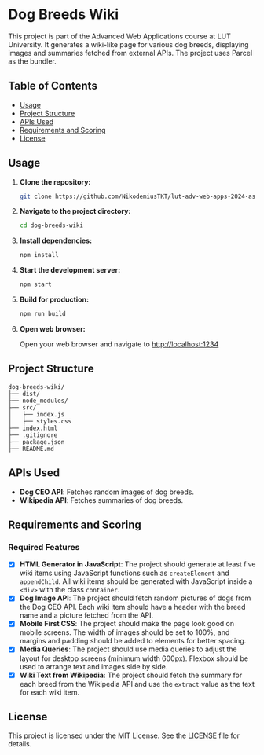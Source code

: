 # Dog Breeds Wiki

This project is part of the Advanced Web Applications course at LUT University. It generates a wiki-like page for various dog breeds, displaying images and summaries fetched from external APIs. The project uses Parcel as the bundler.

## Table of Contents

- [Usage](#usage)
- [Project Structure](#project-structure)
- [APIs Used](#apis-used)
- [Requirements and Scoring](#requirements-and-scoring)
- [License](#license)

## Usage

1. **Clone the repository:**

   ```sh
   git clone https://github.com/NikodemiusTKT/lut-adv-web-apps-2024-asgmt-1.git dog-breeds-wiki
   ```

2. **Navigate to the project directory:**

   ```sh
   cd dog-breeds-wiki
   ```

3. **Install dependencies:**

   ```sh
   npm install
   ```

4. **Start the development server:**

   ```sh
   npm start
   ```

5. **Build for production:**

   ```sh
   npm run build

   ```

6. **Open web browser:**

   Open your web browser and navigate to [http://localhost:1234](http://localhost:1234)

## Project Structure

```
dog-breeds-wiki/
├── dist/
├── node_modules/
├── src/
│   ├── index.js
│   ├── styles.css
├── index.html
├── .gitignore
├── package.json
├── README.md
```

## APIs Used

- **Dog CEO API**: Fetches random images of dog breeds.
- **Wikipedia API**: Fetches summaries of dog breeds.

## Requirements and Scoring

### Required Features

- [x] **HTML Generator in JavaScript**: The project should generate at least five wiki items using JavaScript functions such as `createElement` and `appendChild`. All wiki items should be generated with JavaScript inside a `<div>` with the class `container`.
- [x] **Dog Image API**: The project should fetch random pictures of dogs from the Dog CEO API. Each wiki item should have a header with the breed name and a picture fetched from the API.
- [x] **Mobile First CSS**: The project should make the page look good on mobile screens. The width of images should be set to 100%, and margins and padding should be added to elements for better spacing.
- [x] **Media Queries**: The project should use media queries to adjust the layout for desktop screens (minimum width 600px). Flexbox should be used to arrange text and images side by side.
- [x] **Wiki Text from Wikipedia**: The project should fetch the summary for each breed from the Wikipedia API and use the `extract` value as the text for each wiki item.

## License

This project is licensed under the MIT License. See the [LICENSE](LICENSE) file for details.
